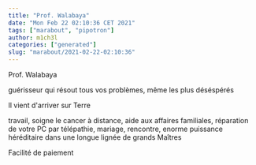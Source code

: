 ```yaml
---
title: "Prof. Walabaya"
date: "Mon Feb 22 02:10:36 CET 2021"
tags: ["marabout", "pipotron"]
author: m1ch3l
categories: ["generated"]
slug: "marabout/2021-02-22-02:10:36"
---
```


Prof. Walabaya

guérisseur qui résout tous vos problèmes, même les plus déséspérés

Il vient d'arriver sur Terre

travail, soigne le cancer à distance, aide aux affaires familiales, réparation de votre PC par télépathie, mariage, rencontre, enorme puissance héréditaire dans une longue lignée de grands Maîtres

Facilité de paiement

